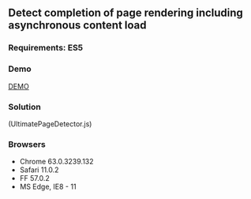 ## Detect completion of page rendering including asynchronous content load

### Requirements: ES5

### Demo
[DEMO](http://www.egartshtein.com/demos/pageloaddemo)

### Solution

(UltimatePageDetector.js)

### Browsers

* Chrome 63.0.3239.132
* Safari 11.0.2
* FF 57.0.2
* MS Edge, IE8 - 11
